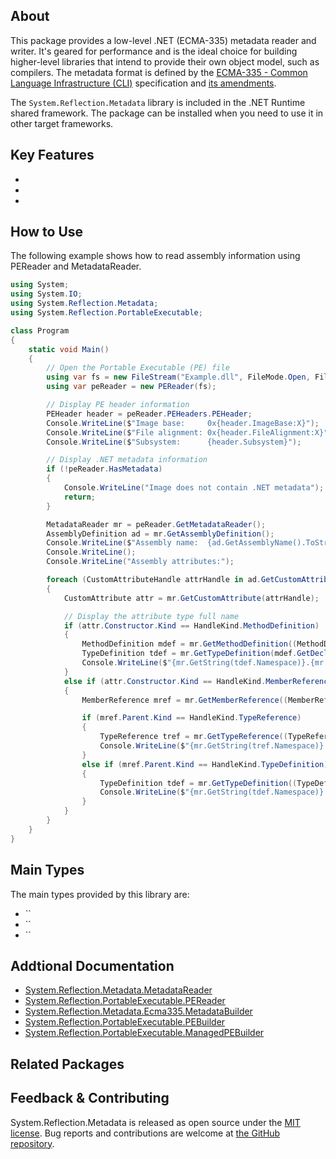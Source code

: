 ## About

<!-- A description of the package and where one can find more documentation -->

This package provides a low-level .NET (ECMA-335) metadata reader and writer. It's geared for performance and is the ideal choice for building higher-level libraries that intend to provide their own object model, such as compilers. The metadata format is defined by the [ECMA-335 - Common Language Infrastructure (CLI)](http://www.ecma-international.org/publications/standards/Ecma-335.htm) specification and [its amendments](https://github.com/dotnet/runtime/blob/main/docs/design/specs/Ecma-335-Augments.md).

The `System.Reflection.Metadata` library is included in the .NET Runtime shared framework. The package can be installed when you need to use it in other target frameworks.

## Key Features

<!-- The key features of this package -->

* 
* 
* 

## How to Use

<!-- A compelling example on how to use this package with code, as well as any specific guidelines for when to use the package -->

The following example shows how to read assembly information using PEReader and MetadataReader.

```cs
using System;
using System.IO;
using System.Reflection.Metadata;
using System.Reflection.PortableExecutable;

class Program
{
    static void Main()
    {
        // Open the Portable Executable (PE) file
        using var fs = new FileStream("Example.dll", FileMode.Open, FileAccess.Read, FileShare.ReadWrite);
        using var peReader = new PEReader(fs);

        // Display PE header information
        PEHeader header = peReader.PEHeaders.PEHeader;
        Console.WriteLine($"Image base:     0x{header.ImageBase:X}");
        Console.WriteLine($"File alignment: 0x{header.FileAlignment:X}");
        Console.WriteLine($"Subsystem:      {header.Subsystem}");

        // Display .NET metadata information
        if (!peReader.HasMetadata)
        {
            Console.WriteLine("Image does not contain .NET metadata");
            return;
        }

        MetadataReader mr = peReader.GetMetadataReader();
        AssemblyDefinition ad = mr.GetAssemblyDefinition();
        Console.WriteLine($"Assembly name:  {ad.GetAssemblyName().ToString()}");
        Console.WriteLine();
        Console.WriteLine("Assembly attributes:");

        foreach (CustomAttributeHandle attrHandle in ad.GetCustomAttributes())
        {
            CustomAttribute attr = mr.GetCustomAttribute(attrHandle);

            // Display the attribute type full name
            if (attr.Constructor.Kind == HandleKind.MethodDefinition)
            {
                MethodDefinition mdef = mr.GetMethodDefinition((MethodDefinitionHandle)attr.Constructor);
                TypeDefinition tdef = mr.GetTypeDefinition(mdef.GetDeclaringType());
                Console.WriteLine($"{mr.GetString(tdef.Namespace)}.{mr.GetString(tdef.Name)}");
            }
            else if (attr.Constructor.Kind == HandleKind.MemberReference)
            {
                MemberReference mref = mr.GetMemberReference((MemberReferenceHandle)attr.Constructor);

                if (mref.Parent.Kind == HandleKind.TypeReference)
                {
                    TypeReference tref = mr.GetTypeReference((TypeReferenceHandle)mref.Parent);
                    Console.WriteLine($"{mr.GetString(tref.Namespace)}.{mr.GetString(tref.Name)}");
                }
                else if (mref.Parent.Kind == HandleKind.TypeDefinition)
                {
                    TypeDefinition tdef = mr.GetTypeDefinition((TypeDefinitionHandle)mref.Parent);
                    Console.WriteLine($"{mr.GetString(tdef.Namespace)}.{mr.GetString(tdef.Name)}");
                }
            }
        }
    }
}

```

## Main Types

<!-- The main types provided in this library -->

The main types provided by this library are:

* ``
* ``
* ``

## Addtional Documentation

<!-- Links to further documentation -->

* [System.Reflection.Metadata.MetadataReader](https://docs.microsoft.com/dotnet/api/system.reflection.metadata.metadatareader)
* [System.Reflection.PortableExecutable.PEReader](https://docs.microsoft.com/dotnet/api/system.reflection.portableexecutable.pereader)
* [System.Reflection.Metadata.Ecma335.MetadataBuilder](https://docs.microsoft.com/dotnet/api/system.reflection.metadata.ecma335.metadatabuilder)
* [System.Reflection.PortableExecutable.PEBuilder](https://docs.microsoft.com/dotnet/api/system.reflection.portableexecutable.pebuilder)
* [System.Reflection.PortableExecutable.ManagedPEBuilder](https://docs.microsoft.com/dotnet/api/system.reflection.portableexecutable.managedpebuilder)

## Related Packages

<!-- The related packages associated with this package -->

## Feedback & Contributing

<!-- How to provide feedback on this package and contribute to it -->

System.Reflection.Metadata is released as open source under the [MIT license](https://licenses.nuget.org/MIT). Bug reports and contributions are welcome at [the GitHub repository](https://github.com/dotnet/runtime).